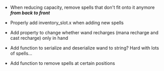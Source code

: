 - When reducing capacity, remove spells that don't fit onto it anymore ***from back to front***
- Properly add inventory_slot.x when adding new spells

- Add property to change whether wand recharges (mana recharge and cast recharge) only in hand
- Add function to serialize and deserialize wand to string? Hard with lots of spells...
- Add function to remove spells at certain positions